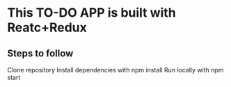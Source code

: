 # This TO-DO APP is built with Reatc+Redux
## Steps to follow
Clone repository
Install dependencies with npm install
Run locally with npm start